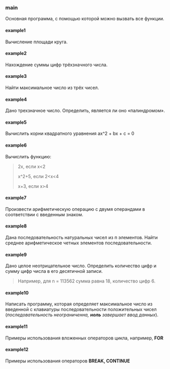 ### main 
Основная программа, с помощью которой можно вызвать все функции.

#### example1
Вычисление площади круга.

#### example2
Нахождение суммы цифр трёхзначного числа.

#### example3
Найти максимальное число из трёх чисел.

#### example4
Дано трехзначное число. Определить, является ли оно «палиндромом».

#### example5
Вычислить корни квадратного уравнения ах^2 + bx + с = 0

#### example6
Вычислить функцию:
> 2x, если х<2 
>
> x^2+5, если 2<x<4
> 
> x+3, если x>4 

#### example7
Произвести арифметическую операцию с двумя операндами в соответствии с введенным знаком.

#### example8
Дана последовательность натуральных чисел из п элементов. Найти среднее арифметическое четных элементов последовательности.

#### example9
Дано целое неотрицательное число. Определить количество цифр и сумму цифр числа в его десятичной записи. 
> Например, для n = 113562 сумма равна 18, количество цифр 6.

#### example10
Написать программу, которая определяет максимальное число из введенной с клавиатуры последовательности положительных чисел (*последовательность неограниченна, **ноль** завершает ввод данных*).

#### example11
Примеры использования вложенных операторов цикла, например, **FOR**

#### example12
Примеры использования операторов **BREAK, CONTINUE**
